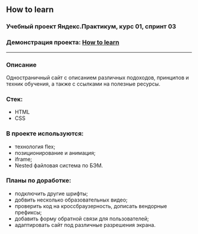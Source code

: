 ## How to learn

### Учебный проект Яндекс.Практикум, курс 01, спринт 03

### Демонстрация проекта: [How to learn](https://olboris.github.io/how-to-learn/index.html)
---
### Описание

Одностраничный сайт с описанием различных подоходов, принципов и техник обучения, а также с ссылками на полезные ресурсы.

### Стек:

* HTML
* CSS

### В проекте используются:

* технология flex;
* позиционирование и анимация;
* iframe;
* Nested файловая система по БЭМ.

### Планы по доработке:
* подключить другие шрифты;
* добвить несколько образовательных видео;
* проверить код на кроссбраузерность, дописать вендорные префиксы;
* добавить форму обратной связи для пользователей;
* адаптировать сайт под различные разрешения экрана.
